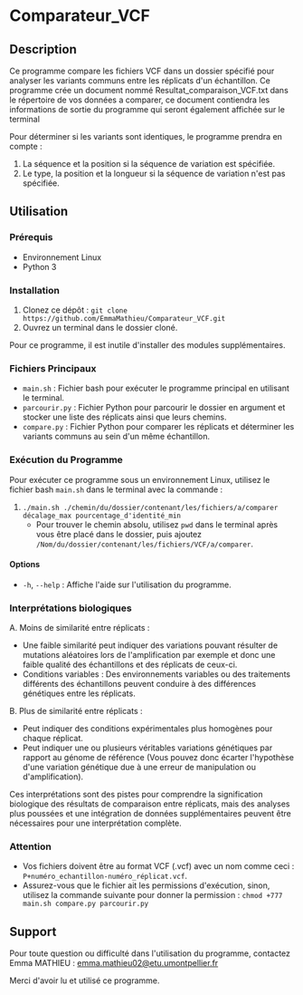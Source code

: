 # Comparateur_VCF

## Description

Ce programme compare les fichiers VCF dans un dossier spécifié pour analyser les variants communs entre les réplicats d'un échantillon. 
Ce programme crée un document nommé Resultat_comparaison_VCF.txt dans le répertoire de vos données a comparer, ce document contiendra les informations de sortie du programme qui seront également affichée sur le terminal

Pour déterminer si les variants sont identiques, le programme prendra en compte :

1. La séquence et la position si la séquence de variation est spécifiée.
2. Le type, la position et la longueur si la séquence de variation n'est pas spécifiée.

## Utilisation

### Prérequis

- Environnement Linux
- Python 3

### Installation

1. Clonez ce dépôt : `git clone https://github.com/EmmaMathieu/Comparateur_VCF.git`
2. Ouvrez un terminal dans le dossier cloné.

Pour ce programme, il est inutile d'installer des modules supplémentaires.

### Fichiers Principaux

- `main.sh` : Fichier bash pour exécuter le programme principal en utilisant le terminal.
- `parcourir.py` : Fichier Python pour parcourir le dossier en argument et stocker une liste des réplicats ainsi que leurs chemins.
- `compare.py` : Fichier Python pour comparer les réplicats et déterminer les variants communs au sein d'un même échantillon.

### Exécution du Programme

Pour exécuter ce programme sous un environnement Linux, utilisez le fichier bash `main.sh` dans le terminal avec la commande :

1. `./main.sh ./chemin/du/dossier/contenant/les/fichiers/a/comparer décalage_max pourcentage_d'identité_min`
   - Pour trouver le chemin absolu, utilisez `pwd` dans le terminal après vous être placé dans le dossier, puis ajoutez `/Nom/du/dossier/contenant/les/fichiers/VCF/a/comparer`.

#### Options

- `-h`, `--help` : Affiche l'aide sur l'utilisation du programme.

### Interprétations biologiques

A. Moins de similarité entre réplicats :
   - Une faible similarité peut indiquer des variations pouvant résulter de mutations aléatoires lors de l'amplification par exemple et donc une faible qualité des échantillons et des réplicats de ceux-ci.
   - Conditions variables : Des environnements variables ou des traitements différents des échantillons peuvent conduire à des différences génétiques entre les réplicats.

B. Plus de similarité entre réplicats :
   - Peut indiquer des conditions expérimentales plus homogènes pour chaque réplicat.
   - Peut indiquer une ou plusieurs véritables variations génétiques par rapport au génome de référence (Vous pouvez donc écarter l'hypothèse d'une variation génétique due à une erreur de manipulation ou d'amplification).

Ces interprétations sont des pistes pour comprendre la signification biologique des résultats de comparaison entre réplicats, mais des analyses plus poussées et une intégration de données supplémentaires peuvent être nécessaires pour une interprétation complète.

### Attention

- Vos fichiers doivent être au format VCF (.vcf) avec un nom comme ceci : `P+numéro_echantillon-numéro_réplicat.vcf`.
- Assurez-vous que le fichier ait les permissions d'exécution, sinon, utilisez la commande suivante pour donner la permission : `chmod +777 main.sh compare.py parcourir.py`

## Support

Pour toute question ou difficulté dans l'utilisation du programme, contactez Emma MATHIEU : emma.mathieu02@etu.umontpellier.fr

Merci d'avoir lu et utilisé ce programme.
